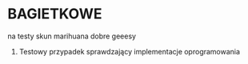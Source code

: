 # BAGIETKOWE
na testy skun marihuana dobre geeesy
1. Testowy przypadek sprawdzający implementacje oprogramowania 
